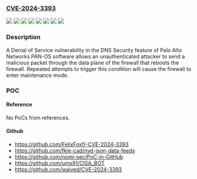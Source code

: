 ### [CVE-2024-3393](https://cve.mitre.org/cgi-bin/cvename.cgi?name=CVE-2024-3393)
![](https://img.shields.io/static/v1?label=Product&message=Cloud%20NGFW&color=blue)
![](https://img.shields.io/static/v1?label=Product&message=PAN-OS&color=blue)
![](https://img.shields.io/static/v1?label=Version&message=&color=brightgreen)
![](https://img.shields.io/static/v1?label=Version&message=10.1.14%20&color=brightgreen)
![](https://img.shields.io/static/v1?label=Version&message=10.2.8%20&color=brightgreen)
![](https://img.shields.io/static/v1?label=Version&message=11.1.0%20&color=brightgreen)
![](https://img.shields.io/static/v1?label=Version&message=11.2.0%20&color=brightgreen)
![](https://img.shields.io/static/v1?label=Vulnerability&message=CWE-754%20Improper%20Check%20for%20Unusual%20or%20Exceptional%20Conditions&color=brightgreen)

### Description

A Denial of Service vulnerability in the DNS Security feature of Palo Alto Networks PAN-OS software allows an unauthenticated attacker to send a malicious packet through the data plane of the firewall that reboots the firewall. Repeated attempts to trigger this condition will cause the firewall to enter maintenance mode.

### POC

#### Reference
No PoCs from references.

#### Github
- https://github.com/FelixFoxf/-CVE-2024-3393
- https://github.com/fkie-cad/nvd-json-data-feeds
- https://github.com/nomi-sec/PoC-in-GitHub
- https://github.com/ums91/CISA_BOT
- https://github.com/waived/CVE-2024-3393

